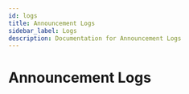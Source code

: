 ```yaml
---
id: logs
title: Announcement Logs
sidebar_label: Logs
description: Documentation for Announcement Logs
---
```


# Announcement Logs

